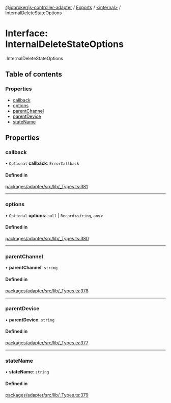 [@iobroker/js-controller-adapter](../README.md) / [Exports](../modules.md) / [<internal\>](../modules/internal_.md) / InternalDeleteStateOptions

# Interface: InternalDeleteStateOptions

[<internal>](../modules/internal_.md).InternalDeleteStateOptions

## Table of contents

### Properties

- [callback](internal_.InternalDeleteStateOptions.md#callback)
- [options](internal_.InternalDeleteStateOptions.md#options)
- [parentChannel](internal_.InternalDeleteStateOptions.md#parentchannel)
- [parentDevice](internal_.InternalDeleteStateOptions.md#parentdevice)
- [stateName](internal_.InternalDeleteStateOptions.md#statename)

## Properties

### callback

• `Optional` **callback**: `ErrorCallback`

#### Defined in

[packages/adapter/src/lib/_Types.ts:381](https://github.com/ioBroker/ioBroker.js-controller/blob/8b30b890/packages/adapter/src/lib/_Types.ts#L381)

___

### options

• `Optional` **options**: ``null`` \| `Record`<`string`, `any`\>

#### Defined in

[packages/adapter/src/lib/_Types.ts:380](https://github.com/ioBroker/ioBroker.js-controller/blob/8b30b890/packages/adapter/src/lib/_Types.ts#L380)

___

### parentChannel

• **parentChannel**: `string`

#### Defined in

[packages/adapter/src/lib/_Types.ts:378](https://github.com/ioBroker/ioBroker.js-controller/blob/8b30b890/packages/adapter/src/lib/_Types.ts#L378)

___

### parentDevice

• **parentDevice**: `string`

#### Defined in

[packages/adapter/src/lib/_Types.ts:377](https://github.com/ioBroker/ioBroker.js-controller/blob/8b30b890/packages/adapter/src/lib/_Types.ts#L377)

___

### stateName

• **stateName**: `string`

#### Defined in

[packages/adapter/src/lib/_Types.ts:379](https://github.com/ioBroker/ioBroker.js-controller/blob/8b30b890/packages/adapter/src/lib/_Types.ts#L379)
